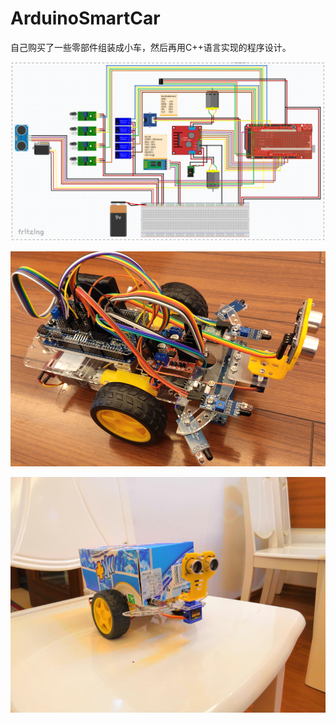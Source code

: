 # ArduinoSmartCar
自己购买了一些零部件组装成小车，然后再用C++语言实现的程序设计。

![](https://github.com/lijunhui/ArduinoSmartCar/blob/master/doc/image/1.png)



![](https://github.com/lijunhui/ArduinoSmartCar/blob/master/doc/image/2.png)



![](https://github.com/lijunhui/ArduinoSmartCar/blob/master/doc/image/3.png)
